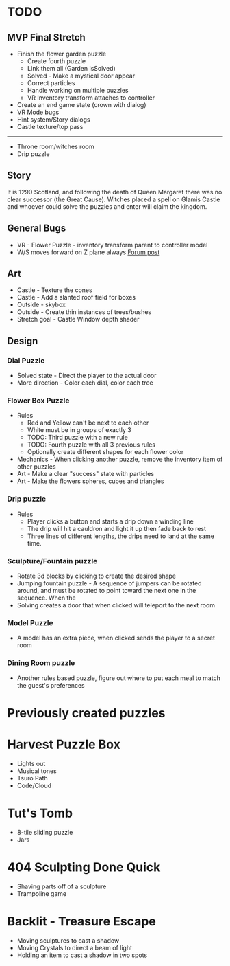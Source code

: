 # TODO

## MVP Final Stretch
* Finish the flower garden puzzle
  - Create fourth puzzle
  - Link them all (Garden isSolved)
  - Solved - Make a mystical door appear
  - Correct particles
  - Handle working on multiple puzzles
  - VR Inventory transform attaches to controller
* Create an end game state (crown with dialog)
* VR Mode bugs
* Hint system/Story dialogs
* Castle texture/top pass
---
* Throne room/witches room
* Drip puzzle

## Story
It is 1290 Scotland, and following the death of Queen Margaret there was no clear successor (the Great Cause). Witches placed a spell on Glamis Castle and whoever could solve the puzzles and enter will claim the kingdom.

## General Bugs
* VR - Flower Puzzle - inventory transform parent to controller model
* W/S moves forward on Z plane always [Forum post](https://forum.babylonjs.com/t/universal-camera-move-on-the-xz-plane-always/43727/7)

## Art
* Castle - Texture the cones
* Castle - Add a slanted roof field for boxes
* Outside - skybox
* Outside - Create thin instances of trees/bushes
* Stretch goal - Castle Window depth shader

## Design
### Dial Puzzle
 * Solved state - Direct the player to the actual door
 * More direction - Color each dial, color each tree

### Flower Box Puzzle
 * Rules
    * Red and Yellow can't be next to each other
    * White must be in groups of exactly 3
    * TODO: Third puzzle with a new rule
    * TODO: Fourth puzzle with all 3 previous rules
    * Optionally create different shapes for each flower color
 * Mechanics - When clicking another puzzle, remove the inventory item of other puzzles
 * Art - Make a clear "success" state with particles
 * Art - Make the flowers spheres, cubes and triangles

### Drip puzzle
* Rules
   * Player clicks a button and starts a drip down a winding line
   * The drip will hit a cauldron and light it up then fade back to rest
   * Three lines of different lengths, the drips need to land at the same time.

### Sculpture/Fountain puzzle
 * Rotate 3d blocks by clicking to create the desired shape
 * Jumping fountain puzzle - A sequence of jumpers can be rotated around, and must be rotated to point toward the next one in the sequence. When the 
 * Solving creates a door that when clicked will teleport to the next room

### Model Puzzle
 * A model has an extra piece, when clicked sends the player to a secret room

### Dining Room puzzle
 * Another rules based puzzle, figure out where to put each meal to match the guest's preferences


# Previously created puzzles
# Harvest Puzzle Box
 * Lights out
 * Musical tones
 * Tsuro Path
 * Code/Cloud

# Tut's Tomb
 * 8-tile sliding puzzle
 * Jars

# 404 Sculpting Done Quick
 * Shaving parts off of a sculpture
 * Trampoline game

# Backlit - Treasure Escape
 * Moving sculptures to cast a shadow
 * Moving Crystals to direct a beam of light
 * Holding an item to cast a shadow in two spots

# 